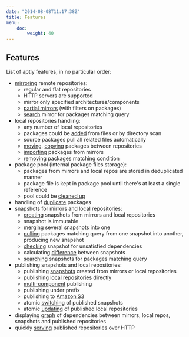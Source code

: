 ```yaml
---
date: "2014-08-08T11:17:38Z"
title: Features
menu:
    doc:
        weight: 40
---
```



Features
--------

List of aptly features, in no particular order:

* [mirroring](/doc/aptly/mirror/create/) remote repositories:
  * regular and flat repositories
  * HTTP servers are supported
  * mirror only specified architectures/components
  * [partial mirrors](/doc/feature/query/) (with filters on packages)
  * [search](/doc/aptly/mirror/search/) mirror for packages matching query
* local repositories handling:
  * any number of local repositories
  * packages could be [added](/doc/aptly/repo/add/) from files or by directory scan
  * source packages pull all related files automatically
  * [moving](/doc/aptly/repo/move/), [copying](/doc/aptly/repo/copy/) packages between repositories
  * [importing](/doc/aptly/repo/import/) packages from mirrors
  * [removing](/doc/aptly/repo/import) packages matching condition
* package pool (internal package files storage):
  * packages from mirrors and local repos are stored in deduplicated manner
  * package file is kept in package pool until there's at least a single reference
  * pool could be [cleaned up](/doc/aptly/db/cleanup/)
* handling of [duplicate](/doc/feature/duplicate/) packages
* snapshots for mirrors and local repositories:
  * [creating](/doc/aptly/snapshot/create/) snapshots from mirrors and local repositories
  * snapshot is immutable
  * [merging](/doc/aptly/snapshot/merge/) several snapshots into one
  * [pulling](/doc/aptly/snapshot/pull/) packages matching query from one snapshot into another,
    producing new snapshot
  * [checking](/doc/aptly/snapshot/verify/) snapshot for unsatisfied dependencies
  * calculating [difference](/doc/aptly/snapshot/diff/) between snapshots
  * [searching](/doc/aptly/snapshot/search/) snapshots for packages matching query
* publishing snapshots and local repositories:
  * publishing [snapshots](/doc/aptly/publish/snapshot/) created from mirrors or local repositories
  * publishing [local repositories](/doc/aptly/publish/repo/) directly
  * [multi-component](/doc/feature/multi-component/) publishing
  * publishing under prefix
  * publishing to [Amazon S3](/doc/feature/s3/)
  * atomic [switching](/doc/aptly/publish/switch) of published snapshots
  * atomic [updating](/doc/aptly/publish/update) of published local repositories
* displaying [graph](/doc/aptly/graph/) of dependencies between mirrors, local repos, snapshots and
  published repositories
* quickly [serving](/doc/aptly/serve/) published repositories over HTTP